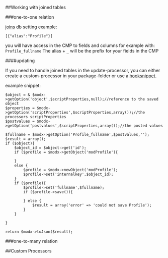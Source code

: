 ##Working with joined tables

###one-to-one relation

[joins](configcmp.md#joins) db setting example:

```[{"alias":"Profile"}]```

you will have access in the CMP to fields and columns for example with: `Profile_fullname`
The alias + `_` will be the prefix for your fields in the CMP

####updating

If you need to handle joined tables in the update-processor, you can either create a custom-processor in your package-folder or use a [hooksnippet](configcmp.md#hook-snippets).

example snippet:
```
$object = & $modx->getOption('object',$scriptProperties,null);//reference to the saved object
$properties = $modx->getOption('scriptProperties',$scriptProperties,array());//the processors scriptProperties
$postvalues = $modx->getOption('postvalues',$scriptProperties,array());//the posted values
 
$fullname = $modx->getOption('Profile_fullname',$postvalues,'');
$result = array(); 
if ($object){
    $object_id = $object->get('id');
    if ($profile = $modx->getObject('modProfile'){
        
    } 
    else {
        $profile = $modx->newObject('modProfile');
        $profile->set('internalkey',$object_id);
    }
    if ($profile){
        $profile->set('fullname',$fullname);
        if ($profile->save()){
        
        } else {
            $result = array('error' => 'could not save Profile');
        }
    }    
    
}
 
return $modx->toJson($result);
```

###one-to-many relation

##Custom Processors